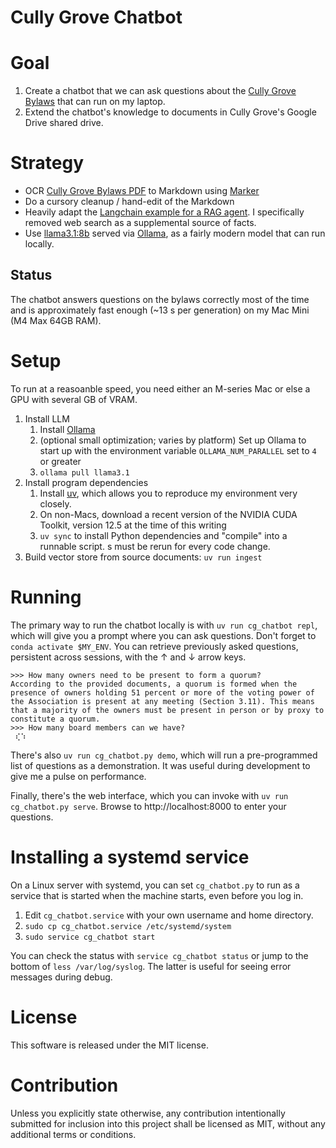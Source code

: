 Cully Grove Chatbot
===================

# Goal
1. Create a chatbot that we can ask questions about the [Cully Grove Bylaws](https://cullygrove.org/wp-content/uploads/2011/04/cully-grove-declaration-and-bylaws-recorded.pdf) that can run on my laptop.
2. Extend the chatbot's knowledge to documents in Cully Grove's Google Drive shared drive.

# Strategy
* OCR [Cully Grove Bylaws PDF](https://cullygrove.org/wp-content/uploads/2011/04/cully-grove-declaration-and-bylaws-recorded.pdf) to Markdown using [Marker](https://github.com/VikParuchuri/marker)
* Do a cursory cleanup / hand-edit of the Markdown
* Heavily adapt the [Langchain example for a RAG agent](https://github.com/langchain-ai/langgraph/blob/main/examples/rag/langgraph_rag_agent_llama3_local.ipynb). I specifically removed web search as a supplemental source of facts.
* Use [llama3.1:8b](https://ollama.com/library/llama3.1) served via [Ollama](https://ollama.com), as a fairly modern model that can run locally.

## Status

The chatbot answers questions on the bylaws correctly most of the time and is approximately fast enough (~13 s per generation) on my Mac Mini (M4 Max 64GB RAM).

# Setup

To run at a reasoanble speed, you need either an M-series Mac or else a GPU with several GB of VRAM.

1. Install LLM
    1. Install [Ollama](https://ollama.com)
    2. (optional small optimization; varies by platform) Set up Ollama to start up with the environment variable `OLLAMA_NUM_PARALLEL` set to `4` or greater
    3. `ollama pull llama3.1`
2. Install program dependencies
    1. Install [uv](https://github.com/astral-sh/uv), which allows you to reproduce my environment very closely.
    2. On non-Macs, download a recent version of the NVIDIA CUDA Toolkit, version 12.5 at the time of this writing
    3. `uv sync` to install Python dependencies and "compile" into a runnable script.
s must be rerun for every code change.
3. Build vector store from source documents: `uv run ingest`

# Running

The primary way to run the chatbot locally is with `uv run cg_chatbot repl`, which will give you a prompt where you can ask questions. Don't forget to `conda activate $MY_ENV`. You can retrieve previously asked questions, persistent across sessions, with the ↑ and ↓ arrow keys.

```
>>> How many owners need to be present to form a quorum?
According to the provided documents, a quorum is formed when the presence of owners holding 51 percent or more of the voting power of the Association is present at any meeting (Section 3.11). This means that a majority of the owners must be present in person or by proxy to constitute a quorum.
>>> How many board members can we have?
 ⢎⠱
```

There's also `uv run cg_chatbot.py demo`, which will run a pre-programmed list of questions as a demonstration. It was useful during development to give me a pulse on performance.

Finally, there's the web interface, which you can invoke with `uv run cg_chatbot.py serve`. Browse to http://localhost:8000 to enter your questions.

# Installing a systemd service

On a Linux server with systemd, you can set `cg_chatbot.py` to run as a service that is started when the machine starts, even before you log in.

1. Edit `cg_chatbot.service` with your own username and home directory.
2. `sudo cp cg_chatbot.service /etc/systemd/system`
3. `sudo service cg_chatbot start`

You can check the status with `service cg_chatbot status` or jump to the bottom of `less /var/log/syslog`. The latter is useful for seeing error messages during debug.


License
=======

This software is released under the MIT license.

Contribution
============

Unless you explicitly state otherwise, any contribution intentionally submitted for inclusion into this project shall be licensed as MIT, without any additional terms or conditions.
